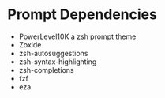 # Prompt Dependencies

- PowerLevel10K a zsh prompt theme
- Zoxide
- zsh-autosuggestions
- zsh-syntax-highlighting
- zsh-completions
- fzf
- eza
